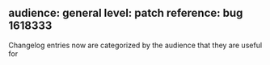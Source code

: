 audience: general
level: patch
reference: bug 1618333
---
Changelog entries now are categorized by the audience that they are useful for
